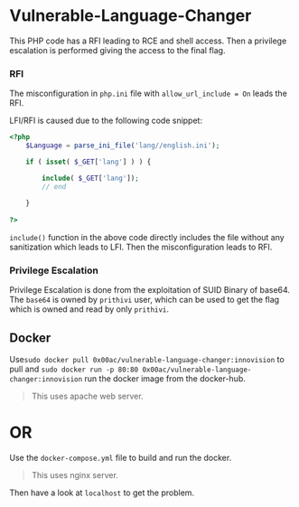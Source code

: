 # Vulnerable-Language-Changer

This PHP code has a RFI leading to RCE and shell access. Then a privilege escalation is performed giving the access to the final flag.

### RFI
The misconfiguration in `php.ini` file with `allow_url_include = On` leads the RFI.

LFI/RFI is caused due to the following code snippet:

```php
<?php
    $Language = parse_ini_file('lang//english.ini');

    if ( isset( $_GET['lang'] ) ) {

        include( $_GET['lang']);
        // end
        
    }
    
?>
```

`include()` function in the above code directly includes the file without any sanitization which leads to LFI. Then the misconfiguration leads to RFI.


### Privilege Escalation

Privilege Escalation is done from the exploitation of SUID Binary of base64. The `base64` is owned by `prithivi` user, which can be used to get the flag which is owned and read by only `prithivi`.

## Docker

Use`sudo docker pull 0x00ac/vulnerable-language-changer:innovision` to pull and `sudo docker run -p 80:80 0x00ac/vulnerable-language-changer:innovision` run the docker image from the docker-hub.
> This uses apache web server.

# OR

Use the `docker-compose.yml` file to build and run the docker.
> This uses nginx server.

Then have a look at `localhost` to get the problem.